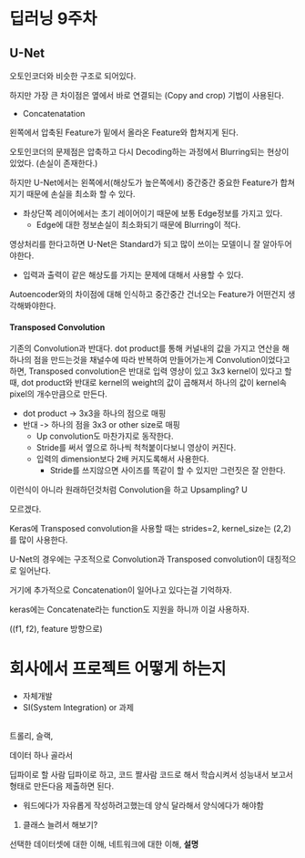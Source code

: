 # 딥러닝 9주차

## U-Net

오토인코더와 비슷한 구조로 되어있다.

하지만 가장 큰 차이점은 옆에서 바로 연결되는 (Copy and crop) 기법이 사용된다.

-  Concatenatation

왼쪽에서 압축된 Feature가 밑에서 올라온 Feature와 합쳐지게 된다.

오토인코더의 문제점은 압축하고 다시 Decoding하는 과정에서 Blurring되는 현상이 있었다. (손실이 존재한다.)

하지만 U-Net에서는 왼쪽에서(해상도가 높은쪽에서) 중간중간 중요한 Feature가 합쳐지기 때문에 손실을 최소화 할 수 있다. 

- 좌상단쪽 레이어에서는 초기 레이어이기 때문에 보통 Edge정보를 가지고 있다.
  - Edge에 대한 정보손실이 최소화되기 때문에 Blurring이 적다.

영상처리를 한다고하면 U-Net은 Standard가 되고 많이 쓰이는 모델이니 잘 알아두어야한다.

- 입력과 출력이 같은 해상도를 가지는 문제에 대해서 사용할 수 있다.

Autoencoder와의 차이점에 대해 인식하고 중간중간 건너오는 Feature가 어떤건지 생각해봐야한다.



#### Transposed Convolution

기존의 Convolution과 반대다. dot product를 통해 커널내의 값을 가지고 연산을 해 하나의 점을 만드는것을 채널수에 따라 반복하여 만들어가는게 Convolution이었다고 하면, Transposed convolution은 반대로 입력 영상이 있고 3x3 kernel이 있다고 할 때, dot product와 반대로 kernel의 weight의 값이 곱해져서 하나의 값이 kernel속 pixel의 개수만큼으로 만든다.

- dot product -> 3x3을 하나의 점으로 매핑
- 반대 -> 하나의 점을 3x3 or other size로 매핑
  - Up convolution도 마찬가지로 동작한다.
  - Stride를 써서 옆으로 하나씩 척척붙이다보니 영상이 커진다.
  - 입력의 dimension보다 2배 커지도록해서 사용한다.
    - Stride를 쓰지않으면 사이즈를 똑같이 할 수 있지만 그런짓은 잘 안한다.

이런식이 아니라 원래하던것처럼 Convolution을 하고 Upsampling? U

모르겠다.

Keras에 Transposed convolution을 사용할 때는 strides=2, kernel_size는 (2,2)를 많이 사용한다.



U-Net의 경우에는 구조적으로 Convolution과 Transposed convolution이 대칭적으로 일어난다.

거기에 추가적으로 Concatenation이 일어나고 있다는걸 기억하자.

keras에는 Concatenate라는 function도 지원을 하니까 이걸 사용하자.

((f1, f2), feature 방향으로)



# 회사에서 프로젝트 어떻게 하는지

- 자체개발
- SI(System Integration) or 과제

## 

트롤리, 슬랙, 



데이터 하나 골라서 

딥파이로 할 사람 딥파이로 하고, 코드 짤사람 코드로 해서 학습시켜서 성능내서 보고서 형태로 만든다음 제출하면 된다.

- 워드에다가 자유롭게 작성하려고했는데 양식 달라해서 양식에다가 해야함



1. 클래스 늘려서 해보기?

선택한 데이터셋에 대한 이해, 네트워크에 대한 이해, **설명**